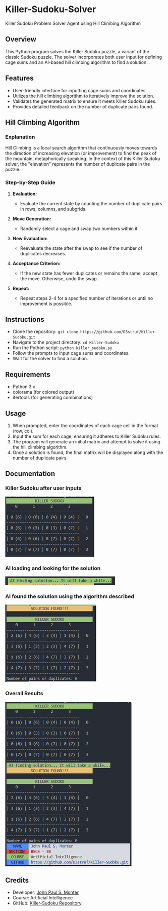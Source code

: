 # Killer-Sudoku-Solver

Killer Sudoku Problem Solver Agent using Hill Climbing Algorithm

## Overview

This Python program solves the Killer Sudoku puzzle, a variant of the classic Sudoku puzzle. The solver incorporates both user input for defining cage sums and an AI-based hill climbing algorithm to find a solution.

## Features

- User-friendly interface for inputting cage sums and coordinates.
- Utilizes the hill climbing algorithm to iteratively improve the solution.
- Validates the generated matrix to ensure it meets Killer Sudoku rules.
- Provides detailed feedback on the number of duplicate pairs found.

## Hill Climbing Algorithm

### Explanation

Hill Climbing is a local search algorithm that continuously moves towards the direction of increasing elevation (or improvement) to find the peak of the mountain, metaphorically speaking. In the context of this Killer Sudoku solver, the "elevation" represents the number of duplicate pairs in the puzzle.

### Step-by-Step Guide

1. **Evaluation:**
    - Evaluate the current state by counting the number of duplicate pairs in rows, columns, and subgrids.

2. **Move Generation:**
    - Randomly select a cage and swap two numbers within it.

3. **New Evaluation:**
    - Reevaluate the state after the swap to see if the number of duplicates decreases.

4. **Acceptance Criterion:**
    - If the new state has fewer duplicates or remains the same, accept the move. Otherwise, undo the swap.

5. **Repeat:**
    - Repeat steps 2-4 for a specified number of iterations or until no improvement is possible.

## Instructions

- Clone the repository: `git clone https://github.com/D3struf/Killer-Sudoku.git`
- Navigate to the project directory: `cd Killer-Sudoku`
- Run the Python script: `python killer_sudoku.py`
- Follow the prompts to input cage sums and coordinates.
- Wait for the solver to find a solution.

## Requirements

- Python 3.x
- colorama (for colored output)
- itertools (for generating combinations)

## Usage

1. When prompted, enter the coordinates of each cage cell in the format (row, col).
2. Input the sum for each cage, ensuring it adheres to Killer Sudoku rules.
3. The program will generate an initial matrix and attempt to solve it using the hill climbing algorithm.
4. Once a solution is found, the final matrix will be displayed along with the number of duplicate pairs.

## Documentation

### Killer Sudoku after user inputs

![After User Input the Cages](assets/image.png)

### AI loading and looking for the solution

![Loading](assets/image-1.png)

### AI found the solution using the algorithm described

![Found Solution!](assets/image-2.png)

### Overall Results

![Overall Result](assets/image-3.png)

## Credits

- Developer: [John Paul S. Monter](https://github.com/D3struf)
- Course: Artificial Intelligence
- GitHub: [Killer-Sudoku Repository](https://github.com/D3struf/Killer-Sudoku.git)